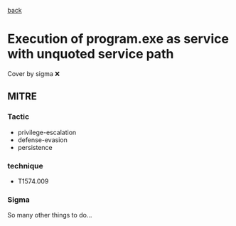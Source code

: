 [back](../index.md)
# Execution of program.exe as service with unquoted service path
Cover by sigma :x: 

## MITRE
### Tactic
  - privilege-escalation
  - defense-evasion
  - persistence

### technique
  - T1574.009

### Sigma

 So many other things to do...
